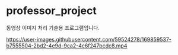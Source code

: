 # professor_project
동영상 이미지 처리 기술용 프로그램입니다.


https://user-images.githubusercontent.com/59524278/169859537-b7555504-2bd2-4e9d-9ca2-4c6f247bcdc8.mp4


